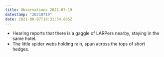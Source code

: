 ```yaml
---
title: Observations 2021-07-19
datestamp: "20210719"
date: 2021-08-07T19:31:54.805Z
---
```

- Hearing reports that there is a gaggle of LARPers nearby, staying in the same hotel.
- The little spider webs holding rain, spun across the tops of short hedges.